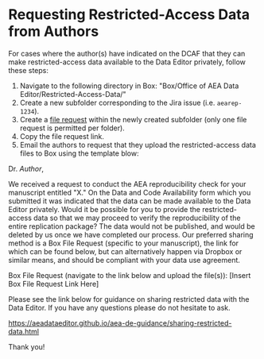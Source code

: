 # Requesting Restricted-Access Data from Authors

For cases where the author(s) have indicated on the DCAF that they can make restricted-access data available to the Data Editor privately, follow these steps:

1. Navigate to the following directory in Box: "Box/Office of AEA Data Editor/Restricted-Access-Data/"
2. Create a new subfolder corresponding to the Jira issue (i.e. `aearep-1234`). 
3. Create a [file request](https://support.box.com/hc/en-us/articles/360045304813-Using-File-Request-to-get-Content-from-Anyone) within the newly created subfolder (only one file request is permitted per folder).  
4. Copy the file request link.
5. Email the authors to request that they upload the restricted-access data files to Box using the template blow:


Dr. *Author*,

We received a request to conduct the AEA reproducibility check for your manuscript entitled "X." On the Data and Code Availability form which you submitted it was indicated that the data can be made available to the Data Editor privately. Would it be possible for you to provide the restricted-access data so that we may proceed to verify the reproducibility of the entire replication package? The data would not be published, and would be deleted by us once we have completed our process. Our preferred sharing method is a Box File Request (specific to your manuscript), the link for which can be found below, but can alternatively happen via Dropbox or similar means, and should be compliant with your data use agreement.

Box File Request (navigate to the link below and upload the file(s)):
[Insert Box File Request Link Here]

Please see the link below for guidance on sharing restricted data with the Data Editor. If you have any questions please do not hesitate to ask.

https://aeadataeditor.github.io/aea-de-guidance/sharing-restricted-data.html

Thank you!

